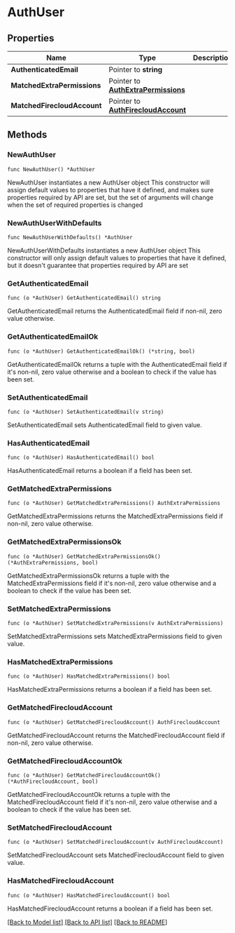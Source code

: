 # AuthUser

## Properties

Name | Type | Description | Notes
------------ | ------------- | ------------- | -------------
**AuthenticatedEmail** | Pointer to **string** |  | [optional] 
**MatchedExtraPermissions** | Pointer to [**AuthExtraPermissions**](AuthExtraPermissions.md) |  | [optional] 
**MatchedFirecloudAccount** | Pointer to [**AuthFirecloudAccount**](AuthFirecloudAccount.md) |  | [optional] 

## Methods

### NewAuthUser

`func NewAuthUser() *AuthUser`

NewAuthUser instantiates a new AuthUser object
This constructor will assign default values to properties that have it defined,
and makes sure properties required by API are set, but the set of arguments
will change when the set of required properties is changed

### NewAuthUserWithDefaults

`func NewAuthUserWithDefaults() *AuthUser`

NewAuthUserWithDefaults instantiates a new AuthUser object
This constructor will only assign default values to properties that have it defined,
but it doesn't guarantee that properties required by API are set

### GetAuthenticatedEmail

`func (o *AuthUser) GetAuthenticatedEmail() string`

GetAuthenticatedEmail returns the AuthenticatedEmail field if non-nil, zero value otherwise.

### GetAuthenticatedEmailOk

`func (o *AuthUser) GetAuthenticatedEmailOk() (*string, bool)`

GetAuthenticatedEmailOk returns a tuple with the AuthenticatedEmail field if it's non-nil, zero value otherwise
and a boolean to check if the value has been set.

### SetAuthenticatedEmail

`func (o *AuthUser) SetAuthenticatedEmail(v string)`

SetAuthenticatedEmail sets AuthenticatedEmail field to given value.

### HasAuthenticatedEmail

`func (o *AuthUser) HasAuthenticatedEmail() bool`

HasAuthenticatedEmail returns a boolean if a field has been set.

### GetMatchedExtraPermissions

`func (o *AuthUser) GetMatchedExtraPermissions() AuthExtraPermissions`

GetMatchedExtraPermissions returns the MatchedExtraPermissions field if non-nil, zero value otherwise.

### GetMatchedExtraPermissionsOk

`func (o *AuthUser) GetMatchedExtraPermissionsOk() (*AuthExtraPermissions, bool)`

GetMatchedExtraPermissionsOk returns a tuple with the MatchedExtraPermissions field if it's non-nil, zero value otherwise
and a boolean to check if the value has been set.

### SetMatchedExtraPermissions

`func (o *AuthUser) SetMatchedExtraPermissions(v AuthExtraPermissions)`

SetMatchedExtraPermissions sets MatchedExtraPermissions field to given value.

### HasMatchedExtraPermissions

`func (o *AuthUser) HasMatchedExtraPermissions() bool`

HasMatchedExtraPermissions returns a boolean if a field has been set.

### GetMatchedFirecloudAccount

`func (o *AuthUser) GetMatchedFirecloudAccount() AuthFirecloudAccount`

GetMatchedFirecloudAccount returns the MatchedFirecloudAccount field if non-nil, zero value otherwise.

### GetMatchedFirecloudAccountOk

`func (o *AuthUser) GetMatchedFirecloudAccountOk() (*AuthFirecloudAccount, bool)`

GetMatchedFirecloudAccountOk returns a tuple with the MatchedFirecloudAccount field if it's non-nil, zero value otherwise
and a boolean to check if the value has been set.

### SetMatchedFirecloudAccount

`func (o *AuthUser) SetMatchedFirecloudAccount(v AuthFirecloudAccount)`

SetMatchedFirecloudAccount sets MatchedFirecloudAccount field to given value.

### HasMatchedFirecloudAccount

`func (o *AuthUser) HasMatchedFirecloudAccount() bool`

HasMatchedFirecloudAccount returns a boolean if a field has been set.


[[Back to Model list]](../README.md#documentation-for-models) [[Back to API list]](../README.md#documentation-for-api-endpoints) [[Back to README]](../README.md)



